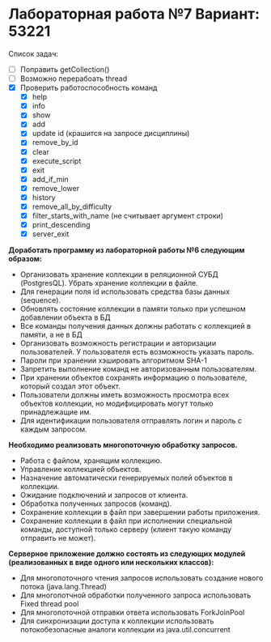 # Лабораторная работа №7 Вариант: 53221
Список задач:
- [ ] Поправить getCollection()
- [ ] Возможно перерабоать thread
- [x] Проверить работоспособность команд 
  - [x] help
  - [x] info
  - [x] show
  - [x] add 
  - [X] update id (крашится на запросе дисциплины)
  - [x] remove_by_id
  - [x] clear
  - [x] execute_script
  - [x] exit
  - [x] add_if_min 
  - [x] remove_lower  
  - [x] history
  - [x] remove_all_by_difficulty    
  - [x] filter_starts_with_name (не считывает аргумент строки) 
  - [x] print_descending
  - [x] server_exit

**Доработать программу из лабораторной работы №6 следующим образом:**
+ Организовать хранение коллекции в реляционной СУБД (PostgresQL). Убрать хранение коллекции в файле.
+ Для генерации поля id использовать средства базы данных (sequence).
+ Обновлять состояние коллекции в памяти только при успешном добавлении объекта в БД
+ Все команды получения данных должны работать с коллекцией в памяти, а не в БД
+ Организовать возможность регистрации и авторизации пользователей. У пользователя есть возможность указать пароль.
+ Пароли при хранении хэшировать алгоритмом SHA-1
+ Запретить выполнение команд не авторизованным пользователям.
+ При хранении объектов сохранять информацию о пользователе, который создал этот объект.
+ Пользователи должны иметь возможность просмотра всех объектов коллекции, но модифицировать могут только принадлежащие им.
+ Для идентификации пользователя отправлять логин и пароль с каждым запросом.

**Необходимо реализовать многопоточную обработку запросов.**
+ Работа с файлом, хранящим коллекцию.
+ Управление коллекцией объектов.
+ Назначение автоматически генерируемых полей объектов в коллекции.
+ Ожидание подключений и запросов от клиента.
+ Обработка полученных запросов (команд).
+ Сохранение коллекции в файл при завершении работы приложения.
+ Сохранение коллекции в файл при исполнении специальной команды, доступной только серверу (клиент такую команду отправить не может).

**Серверное приложение должно состоять из следующих модулей (реализованных в виде одного или нескольких классов):**
+ Для многопоточного чтения запросов использовать создание нового потока (java.lang.Thread)
+ Для многопотчной обработки полученного запроса использовать Fixed thread pool
+ Для многопоточной отправки ответа использовать ForkJoinPool
+ Для синхронизации доступа к коллекции использовать потокобезопасные аналоги коллекции из java.util.concurrent
